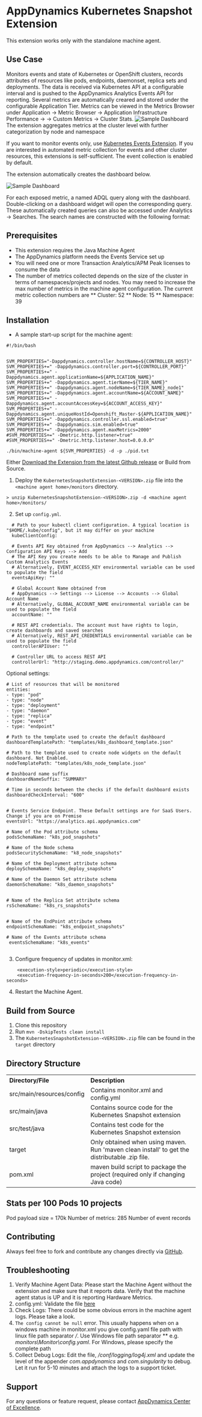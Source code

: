 # AppDynamics Kubernetes Snapshot Extension

This extension works only with the standalone machine agent.

## Use Case

Monitors events and state of Kubernetes or OpenShift clusters, records attributes of resources like pods, endpoints, daemonset, replica sets and deployments.
The data is received via Kubernetes API at a configurable interval and is pushed to the AppDynamics Analytics Events API for reporting. Several metrics are automatically creared
and stored under the configurable Application Tier. Metrics can be viewed in the Metrics Browser under Application -> Metric Browser -> Application Infrastructure Performance
-> <Tier Name> -> Custom Metrics -> Cluster Stats.
![Sample Dashboard](https://github.com/sashaPM/kubernetes-snapshot-extension/blob/master/metrics.png)
The extension aggregates metrics at the cluster level with further categorization by node and namespace

If you want to monitor events only, use [Kubernetes Events Extension](https://github.com/Appdynamics/kubernetes-events-extension).
If you are interested in automated metric collection for events and other cluster resources, this extensions is self-sufficient. The event collection is enabled by default.

The extension automatically creates the dashboard below.

![Sample Dashboard](https://github.com/sashaPM/kubernetes-snapshot-extension/blob/master/dashboard.png)

For each exposed metric, a named ADQL query along with the dashboard. Double-clicking on a dashboard widget will open the corresponding query.
These automatically created queries can also be accessed under Analytics -> Searches. The search names are constructed with the following format:
<Cluster Name. Metric Name>



## Prerequisites

 * This extension requires the Java Machine Agent
 * The AppDynamics platform needs the Events Service set up
 * You will need one or more Transaction Analytics/APM Peak licenses to consume the data
 * The number of metrics collected depends on the size of the cluster in terms of namespaces/projects and nodes. You may need to increase the max number of
 metrics in the machine agent configuration. The current metric collection numbers are
 ** Cluster: 52
 ** Node: 15
 ** Namespace: 39

## Installation

* A sample start-up script for the machine agent:

```
#!/bin/bash


SVM_PROPERTIES="-Dappdynamics.controller.hostName=${CONTROLLER_HOST}"
SVM_PROPERTIES+=" -Dappdynamics.controller.port=${CONTROLLER_PORT}"
SVM_PROPERTIES+=" -Dappdynamics.agent.applicationName=${APPLICATION_NAME}"
SVM_PROPERTIES+=" -Dappdynamics.agent.tierName=${TIER_NAME}"
SVM_PROPERTIES+=" -Dappdynamics.agent.nodeName=${TIER_NAME}_node1"
SVM_PROPERTIES+=" -Dappdynamics.agent.accountName=${ACCOUNT_NAME}"
SVM_PROPERTIES+=" -Dappdynamics.agent.accountAccessKey=${ACCOUNT_ACCESS_KEY}"
SVM_PROPERTIES+=" -Dappdynamics.agent.uniqueHostId=Openshift_Master-${APPLICATION_NAME}"
SVM_PROPERTIES+=" -Dappdynamics.controller.ssl.enabled=true"
SVM_PROPERTIES+=" -Dappdynamics.sim.enabled=true"
SVM_PROPERTIES+=" -Dappdynamics.agent.maxMetrics=2000"
#SVM_PROPERTIES+=" -Dmetric.http.listener=true"
#SVM_PROPERTIES+=" -Dmetric.http.listener.host=0.0.0.0"

./bin/machine-agent ${SVM_PROPERTIES} -d -p ./pid.txt

```

Either [Download the Extension from the latest Github release](https://github.com/sashaPM/kubernetes-snapshot-extension/releases/download/0.6/KubernetesSnapshotExtension-0.6.zip) or Build from Source.

1. Deploy the `KubernetesSnapshotExtension-<VERSION>.zip` file into the `<machine agent home>/monitors` directory.

  `> unzip KubernetesSnapshotExtension-<VERSION>.zip -d <machine agent home>/monitors/`

2. Set up `config.yml`.
  ```
    # Path to your kubectl client configuration. A typical location is "$HOME/.kube/config", but it may differ on your machine
    kubeClientConfig:

    # Events API Key obtained from AppDynamics --> Analytics --> Configuration API Keys --> Add
    # The API Key you create needs to be able to Manage and Publish Custom Analytics Events
    # Alternatively, EVENT_ACCESS_KEY environmental variable can be used to populate the field
    eventsApiKey: ""

    # Global Account Name obtained from
    # AppDynamics --> Settings --> License --> Accounts --> Global Account Name
    # Alternatively, GLOBAL_ACCOUNT_NAME environmental variable can be used to populate the field
    accountName: ""

    # REST API credentials. The account must have rights to login, create dashboards and saved searches
    # Alternatively, REST_API_CREDENTIALS environmental variable can be used to populate the field
    controllerAPIUser: ""

    # Controller URL to access REST API
    controllerUrl: "http://staging.demo.appdynamics.com/controller/"
  ```
  Optional settings:

  ```
  # List of resources that will be monitored
  entities:
  - type: "pod"
  - type: "node"
  - type: "deployment"
  - type: "daemon"
  - type: "replica"
  - type: "event"
  - type: "endpoint"

  # Path to the template used to create the default dashboard
  dashboardTemplatePath: "templates/k8s_dashboard_template.json"

  # Path to the template used to create node widgets on the default dashboard. Not Enabled.
  nodeTemplatePath: "templates/k8s_node_template.json"

  # Dashboard name suffix
  dashboardNameSuffix: "SUMMARY"

  # Time in seconds between the checks if the default dashboard exists
  dashboardCheckInterval: "600"


  # Events Service Endpoint. These Default settings are for SaaS Users. Change if you are on Premise
  eventsUrl: "https://analytics.api.appdynamics.com"

  # Name of the Pod attribute schema
  podsSchemaName: "k8s_pod_snapshots"

  # Name of the Node schema
  podsSecuritySchemaName: "k8_node_snapshots"

  # Name of the Deployment attribute schema
  deploySchemaName: "k8s_deploy_snapshots"

  # Name of the Daemon Set attribute schema
  daemonSchemaName: "k8s_daemon_snapshots"


  # Name of the Replica Set attribute schema
  rsSchemaName: "k8s_rs_snapshots"


  # Name of the EndPoint attribute schema
  endpointSchemaName: "k8s_endpoint_snapshots"

  # Name of the Events attribute schema
   eventsSchemaName: "k8s_events"


  ```

3. Configure frequency of updates in monitor.xml:

```
    <execution-style>periodic</execution-style>
    <execution-frequency-in-seconds>200</execution-frequency-in-seconds>
```

4. Restart the Machine Agent.

## Build from Source

1. Clone this repository
2. Run `mvn -DskipTests clean install`
3. The `KubernetesSnapshotExtension-<VERSION>.zip` file can be found in the `target` directory

## Directory Structure

<table><tbody>
<tr>
<th align = 'left'> Directory/File </th>
<th align = 'left'> Description </th>
</tr>
<tr>
<td class='confluenceTd'> src/main/resources/config </td>
<td class='confluenceTd'> Contains monitor.xml and config.yml</td>
</tr>
<tr>
<td class='confluenceTd'> src/main/java </td>
<td class='confluenceTd'> Contains source code for the Kubernetes Snapshot extension </td>
</tr>
<tr>
<td class='confluenceTd'> src/test/java </td>
<td class='confluenceTd'> Contains test code for the Kubernetes Snapshot extension </td>
</tr>
<tr>
<td class='confluenceTd'> target </td>
<td class='confluenceTd'> Only obtained when using maven. Run 'maven clean install' to get the distributable .zip file. </td>
</tr>
<tr>
<td class='confluenceTd'> pom.xml </td>
<td class='confluenceTd'> maven build script to package the project (required only if changing Java code) </td>
</tr>
</tbody>
</table>

## Stats per 100 Pods 10 projects
Pod payload size = 170k
Number of metrics: 285
Number of event records

## Contributing

Always feel free to fork and contribute any changes directly via [GitHub](https://github.com/sashaPM/kubernetes-snapshot-extension).

## Troubleshooting

1. Verify Machine Agent Data: Please start the Machine Agent without the extension and make sure that it reports data. Verify that the machine agent status is UP and it is reporting Hardware Metrics.
2. config.yml: Validate the file [here](http://www.yamllint.com/)
3. Check Logs: There could be some obvious errors in the machine agent logs. Please take a look.
4. `The config cannot be null` error.
   This usually happens when on a windows machine in monitor.xml you give config.yaml file path with linux file path separator */*. Use Windows file path separator *\* e.g. *monitors\Monitor\config.yaml*. For Windows, please specify
   the complete path
5. Collect Debug Logs: Edit the file, *<MachineAgent>/conf/logging/log4j.xml* and update the level of the appender *com.appdynamics* and *com.singularity* to debug. Let it run for 5-10 minutes and attach the logs to a support ticket.

## Support

For any questions or feature request, please contact [AppDynamics Center of Excellence](mailto:help@appdynamics.com).
